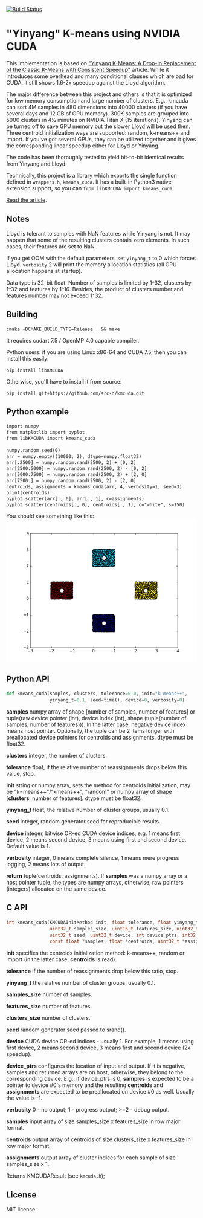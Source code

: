 [![Build Status](https://travis-ci.org/src-d/kmcuda.svg?branch=master)](https://travis-ci.org/src-d/kmcuda)

"Yinyang" K-means using NVIDIA CUDA
===================================

This implementation is based on ["Yinyang K-Means: A Drop-In Replacement
of the Classic K-Means with Consistent Speedup"](https://www.microsoft.com/en-us/research/wp-content/uploads/2016/02/ding15.pdf)
article. While it introduces some overhead and many conditional clauses
which are bad for CUDA, it still shows 1.6-2x speedup against the Lloyd
algorithm.

The major difference between this project and others is that it is
optimized for low memory consumption and large number of clusters. E.g.,
kmcuda can sort 4M samples in 480 dimensions into 40000 clusters (if you
have several days and 12 GB of GPU memory). 300K samples are grouped
into 5000 clusters in 4½ minutes on NVIDIA Titan X (15 iterations). Yinyang can be
turned off to save GPU memory but the slower Lloyd will be used then.
Three centroid initialization ways are supported: random, k-means++ and import.
If you've got several GPUs, they can be utilized together and it gives the
corresponding linear speedup either for Lloyd or Yinyang.

The code has been thoroughly tested to yield bit-to-bit identical
results from Yinyang and Lloyd.

Technically, this project is a library which exports the single function
defined in `wrappers.h`, `kmeans_cuda`. It has a built-in Python3 native
extension support, so you can `from libKMCUDA import kmeans_cuda`.

[Read the article](http://blog.sourced.tech/post/towards_kmeans_on_gpu/).

Notes
-----
Lloyd is tolerant to samples with NaN features while Yinyang is not.
It may happen that some of the resulting clusters contain zero elements.
In such cases, their features are set to NaN.

If you get OOM with the default parameters, set `yinyang_t` to 0 which
forces Lloyd. `verbosity` 2 will print the memory allocation statistics
(all GPU allocation happens at startup).

Data type is 32-bit float. Number of samples is limited by 1^32,
clusters by 1^32 and features by 1^16. Besides, the product of
clusters number and features number may not exceed 1^32.

Building
--------
```
cmake -DCMAKE_BUILD_TYPE=Release . && make
```
It requires cudart 7.5 / OpenMP 4.0 capable compiler.

Python users: if you are using Linux x86-64 and CUDA 7.5, then you can
install this easily:
```
pip install libKMCUDA
```
Otherwise, you'll have to install it from source:
```
pip install git+https://github.com/src-d/kmcuda.git
```

Python example
--------------
```
import numpy
from matplotlib import pyplot
from libKMCUDA import kmeans_cuda

numpy.random.seed(0)
arr = numpy.empty((10000, 2), dtype=numpy.float32)
arr[:2500] = numpy.random.rand(2500, 2) + [0, 2]
arr[2500:5000] = numpy.random.rand(2500, 2) - [0, 2]
arr[5000:7500] = numpy.random.rand(2500, 2) + [2, 0]
arr[7500:] = numpy.random.rand(2500, 2) - [2, 0]
centroids, assignments = kmeans_cuda(arr, 4, verbosity=1, seed=3)
print(centroids)
pyplot.scatter(arr[:, 0], arr[:, 1], c=assignments)
pyplot.scatter(centroids[:, 0], centroids[:, 1], c="white", s=150)
```
You should see something like this:
![Clustered dots](cls.png)

Python API
----------
```python
def kmeans_cuda(samples, clusters, tolerance=0.0, init="k-means++",
                yinyang_t=0.1, seed=time(), device=0, verbosity=0)
```
**samples** numpy array of shape \[number of samples, number of features\]
            or tuple(raw device pointer (int), device index (int), shape (tuple(number of samples, number of features))).
            In the latter case, negative device index means host pointer. Optionally,
            the tuple can be 2 items longer with preallocated device pointers for
            centroids and assignments. dtype must be float32.

**clusters** integer, the number of clusters.

**tolerance** float, if the relative number of reassignments drops below this value, stop.

**init** string or numpy array, sets the method for centroids initialization,
         may be "k=means++"/"kmeans++", "random" or numpy array of shape
         \[**clusters**, number of features\]. dtype must be float32.

**yinyang_t** float, the relative number of cluster groups, usually 0.1.

**seed** integer, random generator seed for reproducible results.

**device** integer, bitwise OR-ed CUDA device indices, e.g. 1 means first device, 2 means second device,
           3 means using first and second device. Default value is 1.

**verbosity** integer, 0 means complete silence, 1 means mere progress logging,
              2 means lots of output.
              
 **return** tuple(centroids, assignments). If **samples** was a numpy array or
            a host pointer tuple, the types are numpy arrays, otherwise, raw pointers
            (integers) allocated on the same device.

C API
-----
```C
int kmeans_cuda(KMCUDAInitMethod init, float tolerance, float yinyang_t,
                uint32_t samples_size, uint16_t features_size, uint32_t clusters_size,
                uint32_t seed, uint32_t device, int device_ptrs, int32_t verbosity,
                const float *samples, float *centroids, uint32_t *assignments)
```
**init** specifies the centroids initialization method: k-means++, random or import
         (in the latter case, **centroids** is read).

**tolerance** if the number of reassignments drop below this ratio, stop.

**yinyang_t** the relative number of cluster groups, usually 0.1.

**samples_size** number of samples.

**features_size** number of features.

**clusters_size** number of clusters.

**seed** random generator seed passed to srand().

**device** CUDA device OR-ed indices - usually 1. For example, 1 means using first device,
           2 means second device, 3 means first and second device (2x speedup).

**device_ptrs** configures the location of input and output. If it is negative,
                samples and returned arrays are on host, otherwise, they belong to the
                corresponding device. E.g., if device_ptrs is 0, **samples** is expected
                to be a pointer to device #0's memory and the resulting **centroids** and
                **assignments** are expected to be preallocated on device #0 as well.
                Usually the value is -1.

**verbosity** 0 - no output; 1 - progress output; >=2 - debug output.

**samples** input array of size samples_size x features_size in row major format.

**centroids** output array of centroids of size clusters_size x features_size
in row major format.

**assignments** output array of cluster indices for each sample of size
samples_size x 1.

Returns KMCUDAResult (see `kmcuda.h`);

License
-------
MIT license.
